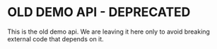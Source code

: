 # OLD DEMO API - DEPRECATED

This is the old demo api. We are leaving it here only to avoid breaking external code that depends
on it.
